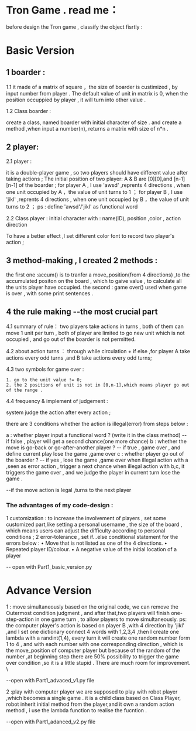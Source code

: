  # Tron Game . read me：
 

before design the Tron game , classify the object fisrtly :

# Basic Version

## 1 boarder :

1.1 it made of a matrix of square ，the size of boarder is custimized , by input number from player .
The default value of unit in matrix is 0, when the position occuppied by player , it will turn into other value .


1.2 Class boarder : 

create a class, named boarder with initial character of size .
and create a method ,when input a number(n), returns a matrix with size of n*n .

## 2 player:

2.1 player :

it is a double-player game , so two players should have different value after taking actions ;
The initial position of two player: A & B are [0][0],and [n-1][n-1] of the boarder ;
for player A , I use 'awsd' ,reprents 4 directions , when one unit occupied by A ，the value of unit turns to 1 ；
for player B , I use 'jikl' ,reprents 4 directions , when one unit occupied by B ，the value of unit turns to 2 ；
ps : define 'awsd'/'jikl' as functional word 

2.2 Class player :
initial character with : name(ID), position ,color , action direction 


To have a better effect ,I set different color font to record two player's action ;

## 3 method-making , I created 2 methods :

the first one :accum() is to tranfer a move_position(from 4 directions) ,to the accumulated positon on the board , which to gaive value , to calculate all the units player have occupied.
the second : game over() used when game is over , with some print sentences .

## 4 the rule making --the most crucial part 

4.1 summary of rule：
two players take actions in turns , both of them can move 1 unit per turn , both of player are limited to go new unit which is not occupied , and go out of the boarder is not permitted.

4.2 about action turns ：
through while circulation + if else ,for player A take actions every odd turns ,and  B take actions every odd turns;

4.3 two symbols for game over :

    1. go to the unit value != 0;
    2. the 2 positions of unit is not in [0,n-1],which means player go out of the range .

4.4 frequency & implement of judgement :

system judge the action after every action ;

there are 3 conditions whether the action is illegal(error) from steps below :

a : whether player input a functional word ? (write it in the class method)
    -- if false , player will get a second chance(one more chance) 
    b : whether the move is go-back or go-after-another player ?
        -- if true , game over , and define current play lose the game ,game over 
        c : whether player go out of the boarder ?
            -- if yes , lose the game ,game over 
when illegal action with a ,seen as error action , trigger a next chance 
when illegal action with b,c, it triggers the game over , and we judge the player in current turn lose the game .
            
--if the move action is legal ,turns to the next player 


### The advantages of my code-design :
1 customization : to increase the involvement of players , set some customized part,like setting a personal username , the size of the board , which means users can adjust the difficulty according to personal conditions ;
2 error-tolerance , set if...else conditional statement for the errors below   :
• Move that is not listed as one of the 4 directions. 
• Repeated player ID/colour. 
• A negative value of the initial location of a player

-- open with Part1_basic_version.py


# Advance Version

1 : move simultaneously
based on the original code, we can remove the Outermost condition judgment , and after that,two players will finish one-step-action in one game turn , to allow players to move simultaneously.
ps: the computer player's action is based on player B ,with 4 direction by 'jikl' ,and I set one dictionary connect 4 words with 1,2,3,4 ,then I create one lambda with a randint(1,4), every turn it will create one random number form 1 to 4 , and with each number with one corresponding direction , which is the move_position of computer player but because of the random of the number ,at beginning step there are 50% possibility to trigger the game over condition ,so it is a little  stupid . There are much room for improvement. \ 

--open with Part1_advaced_v1.py file 

2 :play with computer player 
we are supposed to play with robot player ,which becomes a single game . it is a child class based
on Class Player, robot inherit initial method from the player,and it own a random action method , i use the
lambda function to realise the fucntion .
 
--open with Part1_adanced_v2.py file 


